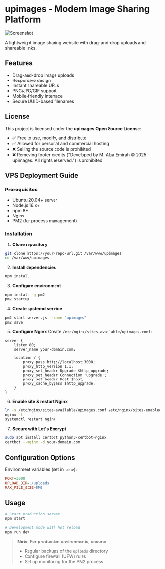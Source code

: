 # upimages - Modern Image Sharing Platform

![Screenshot](./screenshot.jpg)

A lightweight image sharing website with drag-and-drop uploads and shareable links.

## Features

- Drag-and-drop image uploads
- Responsive design
- Instant shareable URLs
- PNG/JPG/GIF support
- Mobile-friendly interface
- Secure UUID-based filenames

## License

This project is licensed under the **upimages Open Source License**:

- ✅ Free to use, modify, and distribute
- ✅ Allowed for personal and commercial hosting
- ❌ Selling the source code is prohibited
- ❌ Removing footer credits ("Developed by M. Alaa Emirah © 2025 upimages. All rights reserved.") is prohibited

## VPS Deployment Guide

### Prerequisites
- Ubuntu 20.04+ server
- Node.js 16.x+
- npm 8+
- Nginx
- PM2 (for process management)

### Installation

1. **Clone repository**
```bash
git clone https://your-repo-url.git /var/www/upimages
cd /var/www/upimages
```

2. **Install dependencies**
```bash
npm install
```

3. **Configure environment**
```bash
npm install -g pm2
pm2 startup
```

4. **Create systemd service**
```bash
pm2 start server.js --name "upimages"
pm2 save
```

5. **Configure Nginx**
Create `/etc/nginx/sites-available/upimages.conf`:
```nginx
server {
    listen 80;
    server_name your-domain.com;

    location / {
        proxy_pass http://localhost:3000;
        proxy_http_version 1.1;
        proxy_set_header Upgrade $http_upgrade;
        proxy_set_header Connection 'upgrade';
        proxy_set_header Host $host;
        proxy_cache_bypass $http_upgrade;
    }
}
```

6. **Enable site & restart Nginx**
```bash
ln -s /etc/nginx/sites-available/upimages.conf /etc/nginx/sites-enabled/
nginx -t
systemctl restart nginx
```

7. **Secure with Let's Encrypt**
```bash
sudo apt install certbot python3-certbot-nginx
certbot --nginx -d your-domain.com
```

## Configuration Options

Environment variables (set in `.env`):
```ini
PORT=3000
UPLOAD_DIR=./uploads
MAX_FILE_SIZE=5MB
```

## Usage
```bash
# Start production server
npm start

# Development mode with hot reload
npm run dev
```

> **Note:** For production environments, ensure:
> - Regular backups of the `uploads` directory
> - Configure firewall (UFW) rules
> - Set up monitoring for the PM2 process